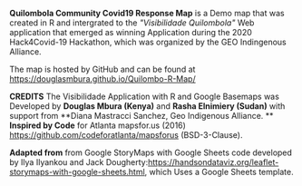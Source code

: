 **Quilombola Community Covid19 Response Map** is a Demo map that was created in R and intergrated to the _"Visibilidade Quilombola"_ Web application that emerged as winning Application during the 2020 Hack4Covid-19 Hackathon, which was organized by the GEO Indingenous Alliance.

The map is hosted by GitHub and can be found at https://douglasmbura.github.io/Quilombo-R-Map/

**CREDITS**
The Visibilidade Application with R and Google Basemaps  was Developed by **Douglas Mbura (Kenya)** and **Rasha Elnimiery (Sudan)** with support from **Diana Mastracci Sanchez, Geo Indigenous Alliance.
**
**Inspired by Code** for Atlanta mapsfor.us (2016) https://github.com/codeforatlanta/mapsforus (BSD-3-Clause).

**Adapted from**  from Google StoryMaps with Google Sheets code developed by Ilya Ilyankou and Jack Dougherty:https://handsondataviz.org/leaflet-storymaps-with-google-sheets.html, which Uses a Google Sheets template.
